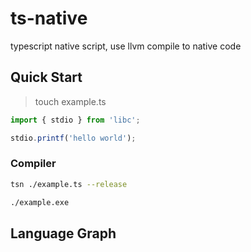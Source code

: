 # ts-native

typescript native script, use llvm compile to native code

## Quick Start

> touch example.ts

```ts
import { stdio } from 'libc';

stdio.printf('hello world');
```

### Compiler

```bash
tsn ./example.ts --release

./example.exe
```

## Language Graph
